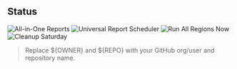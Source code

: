 ## Status

![All-in-One Reports](https://github.com/${OWNER}/${REPO}/actions/workflows/all_in_one_reports.yml/badge.svg)
![Universal Report Scheduler](https://github.com/${OWNER}/${REPO}/actions/workflows/universal_report_scheduler.yml/badge.svg)
![Run All Regions Now](https://github.com/${OWNER}/${REPO}/actions/workflows/run_all_regions_now.yml/badge.svg)
![Cleanup Saturday](https://github.com/${OWNER}/${REPO}/actions/workflows/cleanup_saturday.yml/badge.svg)

> Replace ${OWNER} and ${REPO} with your GitHub org/user and repository name.

